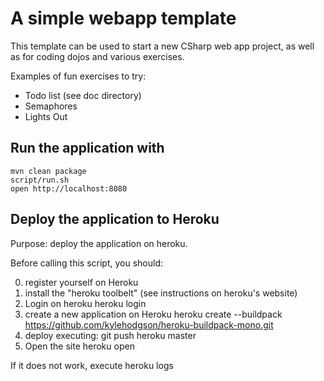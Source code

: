 ﻿# A simple webapp template

This template can be used to start a new CSharp web app project, as well as for coding dojos and various exercises.

Examples of fun exercises to try:

 * Todo list  (see doc directory)
 * Semaphores
 * Lights Out

## Run the application with

    mvn clean package
    script/run.sh
    open http://localhost:8080

## Deploy the application to Heroku

Purpose: deploy the application on heroku.

Before calling this script, you should:

0. register yourself on Heroku
1. install the "heroku toolbelt" (see instructions on heroku's website)
2. Login on heroku
    heroku login
3. create a new application on Heroku
	heroku create <yourappname> --buildpack https://github.com/kylehodgson/heroku-buildpack-mono.git
4. deploy executing:
	git push heroku master
5. Open the site
	heroku open

 If it does not work, execute
    heroku logs
